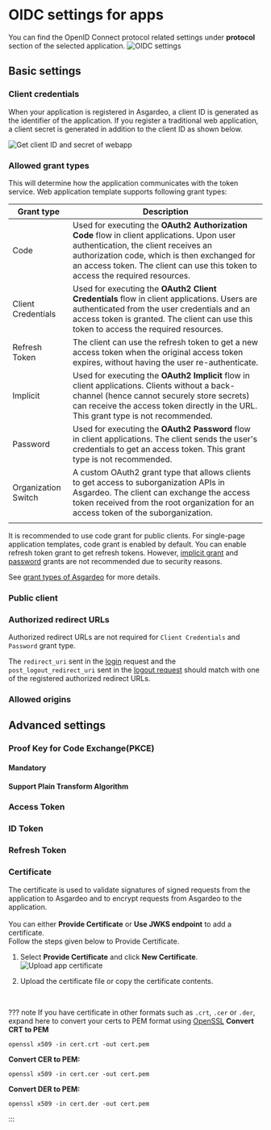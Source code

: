 # OIDC settings for apps

You can find the OpenID Connect protocol related settings under **protocol** section of the selected application.
  ![OIDC settings]({{base_path}}/assets/img/guides/applications/app-protocol-settings.png)

## Basic settings

### Client credentials

When your application is registered in Asgardeo, a client ID is generated as the identifier of the application. If you register a traditional web application, a client secret is generated in addition to the client ID as shown below.

![Get client ID and secret of webapp]({{base_path}}/assets/img/guides/applications/get-client-id-and-secret.png)

### Allowed grant types
This will determine how the application communicates with the token service. Web application template supports following grant types:

<table>
  <thead>
    <th>Grant type</th>
    <th>Description</th>
  </thead>
  <tbody>
    <tr>
      <td>Code</td>
      <td>Used for executing the <b>OAuth2 Authorization Code</b> flow in client applications. Upon user authentication, the client receives an authorization code, which is then exchanged for an access token. The client can use this token to access the required resources.</td>
    </tr>
    <tr>
      <td>Client Credentials</td>
      <td>Used for executing the <b>OAuth2 Client Credentials</b> flow in client applications. Users are authenticated from the user credentials and an access token is granted. The client can use this token to access the required resources.</td>
    </tr>
    <tr>
      <td>Refresh Token</td>
      <td>The client can use the refresh token to get a new access token when the original access token expires, without having the user re-authenticate.</td>
    </tr>
    <tr>
      <td>Implicit</td>
      <td>Used for executing the <b>OAuth2 Implicit</b> flow in client applications. Clients without a back-channel (hence cannot securely store secrets) can receive the access token directly in the URL. This grant type is not recommended.</td>
    </tr>
    <tr>
      <td>Password</td>
      <td>Used for executing the <b>OAuth2 Password</b> flow in client applications.  The client sends the user's credentials to get an access token. This grant type is not recommended.</td>
    </tr>
    <tr>
      <td>Organization Switch</td>
      <td>A custom OAuth2 grant type that allows clients to get access to suborganization APIs in Asgardeo. The client can exchange the access token received from the root organization for an access token of the suborganization.  </td>
    </tr>
      <td></td>
      <td></td>
    </tr>

  </tbody>
</table>

<!-- - Code - 
- Client Credentials
- Refresh Token
- Implicit
  Applications request token
- Password
- Organization Switch -->

It is recommended to use code grant for public clients. For single-page application templates, code grant is enabled by default.
You can enable refresh token grant to get refresh tokens.
However, [implicit grant](https://datatracker.ietf.org/doc/html/draft-ietf-oauth-security-topics-14#section-2.1.2) and [password](https://datatracker.ietf.org/doc/html/draft-ietf-oauth-security-topics-14#section-2.4) grants are not recommended due to security reasons.

See [grant types of Asgardeo]({{base_path}}/references/grant-types-in-asgardeo/) for more details.

### Public client

<CommonGuide guide='guides/fragments/manage-app/oidc-settings/public-client.md'/>

### Authorized redirect URLs
Authorized redirect URLs are not required for `Client Credentials` and `Password` grant type.

<CommonGuide guide='guides/fragments/manage-app/oidc-settings/authorized-urls.md'/>

The `redirect_uri` sent in the [login]({{base_path}}/guides/authentication/oidc/implement-auth-code/#get-authorization-code) request and the `post_logout_redirect_uri` sent in the [logout request]({{base_path}}/guides/authentication/oidc/add-logout/) should match with one of the registered authorized redirect URLs.


### Allowed origins
 <CommonGuide guide='guides/fragments/manage-app/oidc-settings/allowed-origin.md'/>

## Advanced settings
### Proof Key for Code Exchange(PKCE)

#### Mandatory
 <CommonGuide guide='guides/fragments/manage-app/oidc-settings/pkce-mandatory.md'/>

#### Support Plain Transform Algorithm
 <CommonGuide guide='guides/fragments/manage-app/oidc-settings/pkce-plain-text.md'/>

### Access Token
  <CommonGuide guide='guides/fragments/manage-app/oidc-settings/access-token.md'/>

### ID Token
 <CommonGuide guide='guides/fragments/manage-app/oidc-settings/id-token.md'/>

### Refresh Token
 <CommonGuide guide='guides/fragments/manage-app/oidc-settings/refresh-token.md'/>

### Certificate
The certificate is used to validate signatures of signed requests from the application to Asgardeo and to encrypt requests from Asgardeo to the application.
<br><br>
You can either <b>Provide Certificate</b> or <b>Use JWKS endpoint</b> to add a certificate.
<br>
Follow the steps given below to Provide Certificate.

1. Select <b>Provide Certificate</b> and click <b>New Certificate</b>.
![Upload app certificate]({{base_path}}/assets/img/guides/applications/oidc/upload-certificate-of-app.png)

2. Upload the certificate file or copy the certificate contents.
<br>

??? note If you have certificate in other formats such as `.crt`, `.cer` or `.der`, expand here to convert your certs to PEM format using [OpenSSL](https://www.openssl.org/)
 **Convert CRT to PEM**
 ``` 
 openssl x509 -in cert.crt -out cert.pem
 ```
**Convert CER to PEM:**
 ``` 
 openssl x509 -in cert.cer -out cert.pem
 ```
**Convert DER to PEM:**
  ``` 
  openssl x509 -in cert.der -out cert.pem
 ```
:::

<br>
